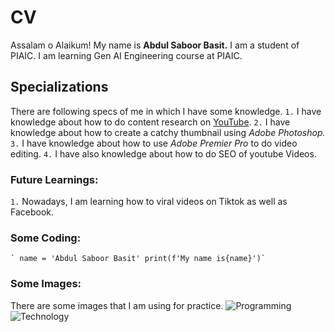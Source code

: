 # CV
Assalam o Alaikum! My name is **Abdul Saboor Basit.** I am a student of PIAIC.
I am learning Gen AI Engineering course at PIAIC.

## Specializations
There are following specs of me in which I have some knowledge.
`1.` I have knowledge about how to do content research on [YouTube](www.youtube.com.pk).
`2.` I have knowledge about how to create a catchy thumbnail using *Adobe Photoshop.*
`3.` I have knowledge about how to use *Adobe Premier Pro* to do video editing.
`4.` I have also knowledge about how to do SEO of youtube Videos.

### Future Learnings:
`1.` Nowadays, I am learning how to viral videos on Tiktok as well as Facebook.

### Some Coding:
`` ` name = 'Abdul Saboor Basit'
     print(f'My name is{name}')` ``

### Some Images:
There are some images that I am using for practice.
![Programming](https://www.pexels.com/photo/close-up-photo-of-programming-of-codes-546819/)
![Technology](https://www.pexels.com/photo/code-projected-over-woman-3861969/)